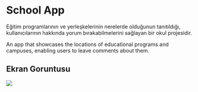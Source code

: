 <h1> School App</h1>

Eğitim programlarının ve yerleşkelerinin nerelerde olduğunun tanıtıldığı, kullanıcılarının hakkında yorum bırakabilmelerini sağlayan bir okul projesidir.

An app that showcases the locations of educational programs and campuses, enabling users to leave comments about them.

<h2> Ekran Goruntusu</h2>

![](ekranus.gif)
